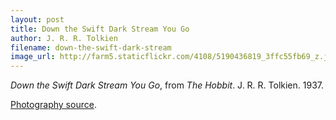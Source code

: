 ```yaml
---
layout: post
title: Down the Swift Dark Stream You Go
author: J. R. R. Tolkien
filename: down-the-swift-dark-stream
image_url: http://farm5.staticflickr.com/4108/5190436819_3ffc55fb69_z.jpg
---
```


_Down the Swift Dark Stream You Go_, from _The Hobbit_.  J. R. R. Tolkien.  1937.

[Photography source](http://www.flickr.com/photos/bossbob50/5190436819/).


